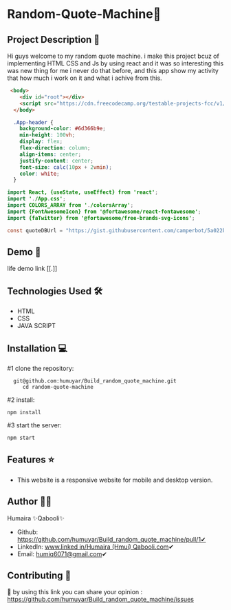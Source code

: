 # Random-Quote-Machine🚀

## Project Description 📝

Hi guys welcome to my random quote machine. i make this project bcuz of implementing HTML CSS and Js by using react and it was so interesting this was new thing for me i never do that before, and this app show my activity that how much i work on it and what i achive from this.

```html
 <body>
    <div id="root"></div>
    <script src="https://cdn.freecodecamp.org/testable-projects-fcc/v1/bundle.js"></script>
  </body>
```

```css
  .App-header {
    background-color: #6d366b9e;
    min-height: 100vh;
    display: flex;
    flex-direction: column;
    align-items: center;
    justify-content: center;
    font-size: calc(10px + 2vmin);
    color: white;
  }
```

```Java Script
import React, {useState, useEffect} from 'react';
import './App.css';
import COLORS_ARRAY from './colorsArray';
import {FontAwesomeIcon} from '@fortawesome/react-fontawesome';
import {faTwitter} from '@fortawesome/free-brands-svg-icons';

const quoteDBUrl = "https://gist.githubusercontent.com/camperbot/5a022b72e96c4c9585c32bf6a75f62d9/raw/e3c6895ce42069f0ee7e991229064f167fe8ccdc/quotes.json";
```

## Demo 📸
life demo link [[.]]

## Technologies Used 🛠️
- HTML
- CSS
- JAVA SCRIPT

## Installation 💻
#1 clone the repository:
```clone
  git@github.com:humuyar/Build_random_quote_machine.git
     cd random-quote-machine
```
#2 install:
```npm
npm install
```
#3 start the server:
```npm
npm start
```
## Features ⭐
- This website is a responsive website for mobile and desktop version. 

## Author 👩‍💼
Humaira ✨Qabooli✨
- Github: https://github.com/humuyar/Build_random_quote_machine/pull/1✔
- LinkedIn: [www.linked in/Humaira (Hmui) Qabooli.com](https://www.linkedin.com/in/humaira-qabooli-0aa529309/)✔
- Email: humiq6071@gmail.com✔

## Contributing 🤝
🎇 by using this link you can share your opinion : https://github.com/humuyar/Build_random_quote_machine/issues
